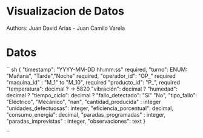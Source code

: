 # Visualizacion de Datos

Authors: Juan David Arias - Juan Camilo Varela


# Datos

`` sh
{
    "timestamp": "YYYY-MM-DD hh:mm:ss" required,
    "turno": ENUM: "Mañana", "Tarde","Noche" required,
    "operador_id": "OP_" required
    "maquina_id" : "M_1" to "M_10", required
    "producto_id": "P_", required
    "temperatura": decimal ? -> 5820
    "vibración": decimal ?
    "humedad": decimal ?
    "tiempo_ciclo": decimal ?
    "fallo_detectado": "Sí" "No",
    "tipo_fallo": "Eléctrico", "Mecánico", "nan",
    "cantidad_producida" : integer
    "unidades_defectuosas": integer,
    "eficiencia_porcentual": decimal,
    "consumo_energia": decimal,
    "paradas_programadas" : integer,
    "paradas_imprevistas" : integer,
    "observaciones": text
}

``